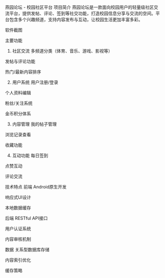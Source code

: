 燕园论坛 - 校园社区平台
项目简介
燕园论坛是一款面向校园用户的轻量级社区交流平台，提供发帖、评论、签到等社交功能，打造校园信息分享与交流的空间。平台包含多个兴趣频道，支持内容发布与互动，让校园生活更加丰富多彩。

软件截图

主要功能
1. 社区交流
多频道分类（体育、音乐、游戏、影视等）

发帖与评论功能

热门/最新内容排序


2. 用户系统
用户注册/登录

个人资料编辑

粉丝/关注系统

金币积分体系

3. 内容管理
我的帖子管理

浏览记录查看

收藏功能

4. 互动功能
每日签到

点赞互动

评论交流


技术特点
前端
Android原生开发

响应式UI设计

本地数据缓存

后端
RESTful API接口

用户认证系统

内容审核机制

数据
关系型数据库存储

内容索引优化

缓存策略
